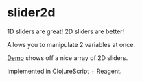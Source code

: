 # slider2d

1D sliders are great! 2D sliders are better!

Allows you to manipulate 2 variables at once.

[Demo](http://foot.github.io/slider2d/) shows off a nice array of 2D sliders.

Implemented in ClojureScript + Reagent.

